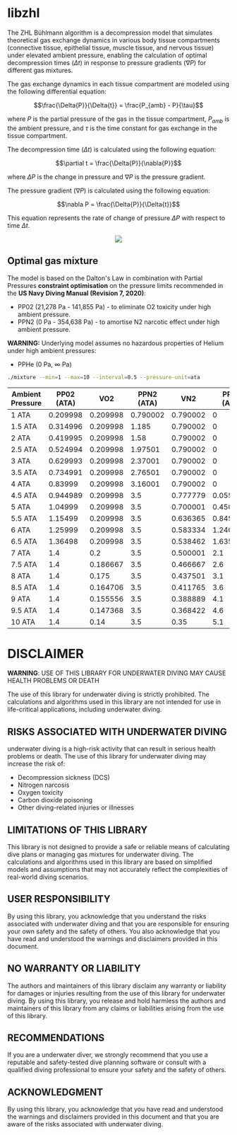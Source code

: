 # libzhl

The ZHL Bühlmann algorithm is a decompression model that simulates theoretical gas exchange dynamics in various body tissue compartments (connective tissue, epithelial tissue, muscle tissue, and nervous tissue) under elevated ambient pressure, enabling the calculation of optimal decompression times ($`\Delta{t}`$) in response to pressure gradients ($`\nabla{P}`$) for different gas mixtures.

The gas exchange dynamics in each tissue compartment are modeled using the following differential equation:
```math
\frac{\Delta{P}}{\Delta{t}} = \frac{P_{amb} - P}{\tau}
```
where $`P`$ is the partial pressure of the gas in the tissue compartment, $`P_{amb}`$ is the ambient pressure, and $`\tau`$ is the time constant for gas exchange in the tissue compartment.

The decompression time ($`\Delta{t}`$) is calculated using the following equation:
```math
\partial t = \frac{\Delta{P}}{\nabla{P}}
```

where $`\Delta{P}`$ is the change in pressure and $`\nabla{P}`$ is the pressure gradient.

The pressure gradient ($`\nabla{P}`$) is calculated using the following equation:
```math
\nabla P = \frac{\Delta{P}}{\Delta{t}}
```

This equation represents the rate of change of pressure $`\Delta{P}`$ with respect to time $`\Delta{t}`$.

<p align="center">
  <img src="https://github.com/user-attachments/assets/c48b1abd-a247-4a28-9be8-d7285a8e1ba7" />
</p>


## Optimal gas mixture

The model is based on the Dalton's Law in combination with Partial Pressures **constraint optimisation**  on the pressure limits recommended in the **US Navy Diving Manual (Revision 7, 2020)**:

- PP02 (21,278 Pa - 141,855 Pa) - to eliminate O2 toxicity under high ambient pressure.
- PPN2 (0 Pa - 354,638 Pa) - to amortise N2 narcotic effect under high ambient pressure.

**WARNING:**
Underlying model assumes no hazardous properties of Helium under high ambient pressures:
- PPHe (0 Pa, ∞ Pa)

```bash
./mixture --min=1 --max=10 --interval=0.5 --pressure-unit=ata
```

| Ambient Pressure  | PP02 (ATA) | VO2      | PPN2 (ATA) | VN2      | PPHe (ATA) | VHe       | 
| ----------------- | ---------- | -------- | ---------- | -------- | ---------- | --------- |
| 1 ATA             | 0.209998   | 0.209998 | 0.790002   | 0.790002 | 0          | 0         |
| 1.5 ATA           | 0.314996   | 0.209998 | 1.185      | 0.790002 | 0          | 0         |
| 2 ATA             | 0.419995   | 0.209998 | 1.58       | 0.790002 | 0          | 0         |
| 2.5 ATA           | 0.524994   | 0.209998 | 1.97501    | 0.790002 | 0          | 0         |
| 3 ATA             | 0.629993   | 0.209998 | 2.37001    | 0.790002 | 0          | 0         |
| 3.5 ATA           | 0.734991   | 0.209998 | 2.76501    | 0.790002 | 0          | 0         |
| 4 ATA             | 0.83999    | 0.209998 | 3.16001    | 0.790002 | 0          | 0         |
| 4.5 ATA           | 0.944989   | 0.209998 | 3.5        | 0.777779 | 0.0550062  | 0.0122236 |
| 5 ATA             | 1.04999    | 0.209998 | 3.5        | 0.700001 | 0.450007   | 0.0900015 |
| 5.5 ATA           | 1.15499    | 0.209998 | 3.5        | 0.636365 | 0.845009   | 0.153638  |
| 6 ATA             | 1.25999    | 0.209998 | 3.5        | 0.583334 | 1.24001    | 0.206668  |
| 6.5 ATA           | 1.36498    | 0.209998 | 3.5        | 0.538462 | 1.63501    | 0.25154   |
| 7 ATA             | 1.4        | 0.2      | 3.5        | 0.500001 | 2.1        | 0.299999  |
| 7.5 ATA           | 1.4        | 0.186667 | 3.5        | 0.466667 | 2.6        | 0.346666  |
| 8 ATA             | 1.4        | 0.175    | 3.5        | 0.437501 | 3.1        | 0.387499  |
| 8.5 ATA           | 1.4        | 0.164706 | 3.5        | 0.411765 | 3.6        | 0.423529  |
| 9 ATA             | 1.4        | 0.155556 | 3.5        | 0.388889 | 4.1        | 0.455555  |
| 9.5 ATA           | 1.4        | 0.147368 | 3.5        | 0.368422 | 4.6        | 0.48421   |
| 10 ATA            | 1.4        | 0.14     | 3.5        | 0.35     | 5.1        | 0.51      |

# DISCLAIMER

**WARNING**: USE OF THIS LIBRARY FOR UNDERWATER DIVING MAY CAUSE HEALTH PROBLEMS OR DEATH

The use of this library for underwater diving is strictly prohibited. The calculations and algorithms used in this library are not intended for use in life-critical applications, including underwater diving.

## RISKS ASSOCIATED WITH UNDERWATER DIVING

underwater diving is a high-risk activity that can result in serious health problems or death. The use of this library for underwater diving may increase the risk of:

- Decompression sickness (DCS)
- Nitrogen narcosis
- Oxygen toxicity
- Carbon dioxide poisoning
- Other diving-related injuries or illnesses

## LIMITATIONS OF THIS LIBRARY

This library is not designed to provide a safe or reliable means of calculating dive plans or managing gas mixtures for underwater diving. The calculations and algorithms used in this library are based on simplified models and assumptions that may not accurately reflect the complexities of real-world diving scenarios.

## USER RESPONSIBILITY

By using this library, you acknowledge that you understand the risks associated with underwater diving and that you are responsible for ensuring your own safety and the safety of others. You also acknowledge that you have read and understood the warnings and disclaimers provided in this document.

## NO WARRANTY OR LIABILITY

The authors and maintainers of this library disclaim any warranty or liability for damages or injuries resulting from the use of this library for underwater diving. By using this library, you release and hold harmless the authors and maintainers of this library from any claims or liabilities arising from the use of this library.

## RECOMMENDATIONS

If you are a underwater diver, we strongly recommend that you use a reputable and safety-tested dive planning software or consult with a qualified diving professional to ensure your safety and the safety of others.

## ACKNOWLEDGMENT

By using this library, you acknowledge that you have read and understood the warnings and disclaimers provided in this document and that you are aware of the risks associated with underwater diving.
